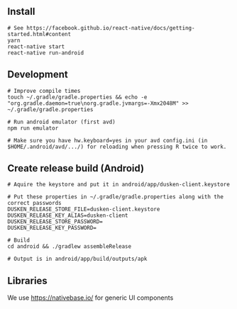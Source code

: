 ## Install
    # See https://facebook.github.io/react-native/docs/getting-started.html#content
    yarn
    react-native start
    react-native run-android

## Development
    # Improve compile times
    touch ~/.gradle/gradle.properties && echo -e "org.gradle.daemon=true\norg.gradle.jvmargs=-Xmx2048M" >> ~/.gradle/gradle.properties

    # Run android emulator (first avd)
    npm run emulator

    # Make sure you have hw.keyboard=yes in your avd config.ini (in $HOME/.android/avd/.../) for reloading when pressing R twice to work.

## Create release build (Android)
    # Aquire the keystore and put it in android/app/dusken-client.keystore

    # Put these properties in ~/.gradle/gradle.properties along with the correct passwords
    DUSKEN_RELEASE_STORE_FILE=dusken-client.keystore
    DUSKEN_RELEASE_KEY_ALIAS=dusken-client
    DUSKEN_RELEASE_STORE_PASSWORD=
    DUSKEN_RELEASE_KEY_PASSWORD=

    # Build
    cd android && ./gradlew assembleRelease

    # Output is in android/app/build/outputs/apk


## Libraries

We use https://nativebase.io/ for generic UI components

